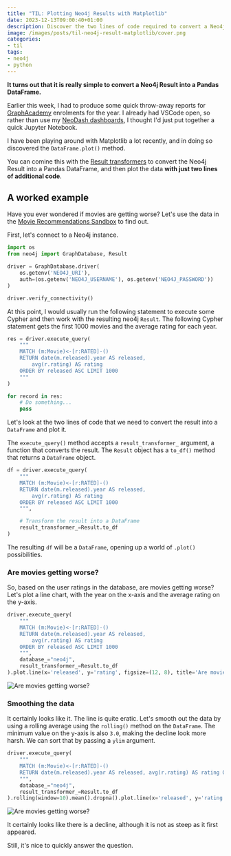 ```yaml
---
title: "TIL: Plotting Neo4j Results with Matplotlib"
date: 2023-12-13T09:00:40+01:00
description: Discover the two lines of code required to convert a Neo4j result to a Pandas DataFrame and plot it with Matplotlib
image: /images/posts/til-neo4j-result-matplotlib/cover.png
categories:
- til
tags:
- neo4j
- python
---
```


**It turns out that it is really simple to convert a Neo4j Result into a Pandas DataFrame.**

Earlier this week, I had to produce some quick throw-away reports for [GraphAcademy](https://graphacademy.neo4j.com/) enrolments for the year.  I already had VSCode open, so rather than use my [NeoDash dashboards](https://neo4j.com/labs/neodash/), I thought I'd just put together a quick Jupyter Notebook.

I have been playing around with Matplotlib a lot recently, and in doing so discovered the `DataFrame.plot()` method.

You can comine this with the [Result transformers](https://neo4j.com/docs/python-manual/current/transformers/) to convert the Neo4j Result into a Pandas DataFrame, and then plot the data **with just two lines of additional code**.


## A worked example

Have you ever wondered if movies are getting worse?  Let's use the data in the [Movie Recommendations Sandbox](https://sandbox.neo4j.com/?usecase=recommendations) to find out.

First, let's connect to a Neo4j instance.

```python
import os
from neo4j import GraphDatabase, Result

driver = GraphDatabase.driver(
    os.getenv('NEO4J_URI'),
    auth=(os.getenv('NEO4J_USERNAME'), os.getenv('NEO4J_PASSWORD'))
)

driver.verify_connectivity()
```

At this point, I would usually run the following statement to execute some Cypher and then work with the resulting neo4j `Result`.  The following Cypher statement gets the first 1000 movies and the average rating for each year.

```python
res = driver.execute_query(
    """
    MATCH (m:Movie)<-[r:RATED]-()
    RETURN date(m.released).year AS released,
        avg(r.rating) AS rating
    ORDER BY released ASC LIMIT 1000
    """
)

for record in res:
    # Do something...
    pass
```

Let's look at the two lines of code that we need to convert the result into a `DataFrame` and plot it.

The `execute_query()` method accepts a `result_transformer_` argument, a function that converts the result.  The `Result` object has a `to_df()` method that returns a `DataFrame` object.


```python
df = driver.execute_query(
    """
    MATCH (m:Movie)<-[r:RATED]-()
    RETURN date(m.released).year AS released,
        avg(r.rating) AS rating
    ORDER BY released ASC LIMIT 1000
    """,

    # Transform the result into a DataFrame
    result_transformer_=Result.to_df
)
```

The resulting `df` will be a `DataFrame`, opening up a world of `.plot()` possibilities.

### Are movies getting worse?

So, based on the user ratings in the database, are movies getting worse?  Let's plot a line chart, with the year on the x-axis and the average rating on the y-axis.

```python
driver.execute_query(
    """
    MATCH (m:Movie)<-[r:RATED]-()
    RETURN date(m.released).year AS released,
        avg(r.rating) AS rating
    ORDER BY released ASC LIMIT 1000
    """,
    database_="neo4j",
    result_transformer_=Result.to_df
).plot.line(x='released', y='rating', figsize=(12, 8), title='Are movies getting worse?', c='red')
```

![Are movies getting worse?](/images/posts/til-neo4j-result-matplotlib/jagged.png)

### Smoothing the data

It certainly looks like it.  The line is quite eratic.  Let's smooth out the data by using a rolling average using the `rolling()` method on the `DataFrame`.  The minimum value on the y-axis is also `3.0`, making the decline look more harsh.  We can sort that by passing a `ylim` argument.

```python
driver.execute_query(
    """
    MATCH (m:Movie)<-[r:RATED]-()
    RETURN date(m.released).year AS released, avg(r.rating) AS rating ORDER BY released ASC LIMIT 1000
    """,
    database_="neo4j",
    result_transformer_=Result.to_df
).rolling(window=10).mean().dropna().plot.line(x='released', y='rating', figsize=(12, 8), ylim=(0,5), title='Are movies getting worse?', c='red')
```

![Are movies getting worse?](/images/posts/til-neo4j-result-matplotlib/smooth.png)

It certainly looks like there is a decline, although it is not as steep as it first appeared.

Still, it's nice to quickly answer the question.
